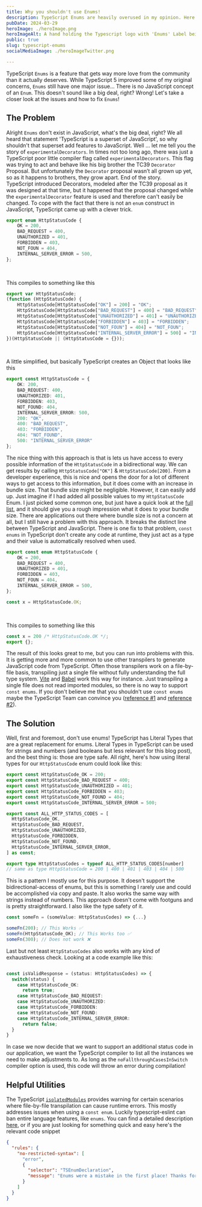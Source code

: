 ```yaml
---
title: Why you shouldn't use Enums!
description: TypeScript Enums are heavily overused in my opinion. Here are plenty of reasons why!
pubDate: 2024-03-29
heroImage: ./heroImage.png
heroImageAlt: A hand holding the Typescript logo with 'Enums' Label being thrown in a trash can
public: true
slug: typescript-enums
socialMediaImage: ./heroImageTwitter.png

---
```


TypeScript `Enums` is a feature that gets way more love from the community than it actually deserves. While TypeScript 5 improved some of my original concerns,
`Enums` still have one major issue... There is no JavaScript concept of an `Enum`. This doesn't sound like a big deal, right? Wrong! Let's take a closer look
at the issues and how to fix `Enums`!

## The Problem

Alright `Enums` don't exist in JavaScript, what's the big deal, right?
We all heard that statement 'TypeScript is a superset of JavaScript', so why shouldn't
that superset add features to JavaScript.
Well ... let me tell you the story of `experimentalDecorators`.
In times not too long ago, there was just a TypeScript
poor little compiler flag called `experimentalDecorators`.
This flag was trying to act and behave like his big brother the TC39 `Decorator` Proposal.
But unfortunately the `Decorator` proposal wasn’t all grown up yet, so as it happens to brothers, they grow apart.
End of the story.  
TypeScript introduced Decorators, modeled after the TC39 proposal as it was designed at that time, but it happened that the proposal changed while the `experimentalDecorator` feature is used and therefore can't easily
be changed.
To cope with the fact that there is not an `enum` construct in JavaScript, TypeScript came up with a clever trick.

```ts
export enum HttpStatusCode {
    OK = 200,
    BAD_REQUEST = 400,
    UNAUTHORIZED = 401,
    FORBIDDEN = 403,
    NOT_FOUN = 404,
    INTERNAL_SERVER_ERROR = 500,
};
```
<br>

This compiles to something like this

```js
export var HttpStatusCode;
(function (HttpStatusCode) {
    HttpStatusCode[HttpStatusCode["OK"] = 200] = "OK";
    HttpStatusCode[HttpStatusCode["BAD_REQUEST"] = 400] = "BAD_REQUEST";
    HttpStatusCode[HttpStatusCode["UNAUTHORIZED"] = 401] = "UNAUTHORIZED";
    HttpStatusCode[HttpStatusCode["FORBIDDEN"] = 403] = "FORBIDDEN";
    HttpStatusCode[HttpStatusCode["NOT_FOUN"] = 404] = "NOT_FOUN";
    HttpStatusCode[HttpStatusCode["INTERNAL_SERVER_ERROR"] = 500] = "INTERNAL_SERVER_ERROR";
})(HttpStatusCode || (HttpStatusCode = {}));
```
<br>

A little simplified, but basically TypeScript creates an Object that looks like this

```ts
export const HttpStatusCode = {
    OK: 200,
    BAD_REQUEST: 400,
    UNAUTHORIZED: 401,
    FORBIDDEN: 403,
    NOT_FOUND: 404,
    INTERNAL_SERVER_ERROR: 500,
    200: "OK",
    400: "BAD_REQUEST",
    403: "FORBIDDEN",
    404: "NOT_FOUND",
    500: "INTERNAL_SERVER_ERROR"
};
```

The nice thing with this approach is that is lets us have access to every possible information of the `HttpStatusCode` in a bidirectional way.
We can get results by
calling `HttpStatusCode["OK"]` & `HttpStatusCode[200]`.
From a developer experience, this is nice and opens the door for a lot of different ways to get access to this information,
but it does come with an increase in bundle size.
That bundle size might be negligible.
However, it can easily add up.
Just imagine if I had added all possible values
to my `HttpStatusCode` Enum.
I just picked some common one, but just have a quick look at the [full list](https://en.wikipedia.org/wiki/List_of_HTTP_status_codes), and it should give you a rough impression what it does
to your bundle size.
There are applications out there where bundle size is not a concern at all, but I still have a problem with this approach.
It breaks the distinct line between TypeScript and JavaScript.
There is one fix to that problem, `const enums` in TypeScript don't create any code at runtime, they just act as a type and their value is automatically resolved when used.

```ts
export const enum HttpStatusCode {
    OK = 200,
    BAD_REQUEST = 400,
    UNAUTHORIZED = 401,
    FORBIDDEN = 403,
    NOT_FOUN = 404,
    INTERNAL_SERVER_ERROR = 500,
};

const x = HttpStatusCode.OK;
```

<br>

This compiles to something like this

```js
const x = 200 /* HttpStatusCode.OK */;
export {};
```

The result of this looks great to me, but you can run into problems with this.
It is getting more and more common to use other transpilers to generate JavaScript code from TypeScript.
Often those transpilers work on a file-by-file basis,
transpiling just a single file without fully understanding the full type system.
[Vite](https://vitejs.dev/) and [Babel](https://babeljs.io/) work this way for instance.
Just transpiling a single file does not read imported modules, so there is no way to support `const enums`.
If you don't believe me that you shouldn't use `const enums` maybe the TypeScript Team can convince you ([reference #1](https://github.com/Microsoft/TypeScript/issues/26534#issuecomment-414172716) and [reference #2](https://github.com/facebook/create-react-app/pull/4837#issuecomment-430107471)).

## The Solution

Well, first and foremost, don't use enums!
TypeScript has Literal Types that are a great replacement for enums.
Literal Types in TypeScript can be used for strings and numbers (and booleans but less relevant for this blog post), and the best thing is: those are type safe.
All right, here's how using literal types for our `HttpStatusCode` enum could look like this:

```ts twoslash
export const HttpStatusCode_OK = 200;
export const HttpStatusCode_BAD_REQUEST = 400;
export const HttpStatusCode_UNAUTHORIZED = 401;
export const HttpStatusCode_FORBIDDEN = 403;
export const HttpStatusCode_NOT_FOUND = 404;
export const HttpStatusCode_INTERNAL_SERVER_ERROR = 500;

export const ALL_HTTP_STATUS_CODES = [
  HttpStatusCode_OK,
  HttpStatusCode_BAD_REQUEST,
  HttpStatusCode_UNAUTHORIZED,
  HttpStatusCode_FORBIDDEN,
  HttpStatusCode_NOT_FOUND,
  HttpStatusCode_INTERNAL_SERVER_ERROR,
] as const;

export type HttpStatusCodes = typeof ALL_HTTP_STATUS_CODES[number]
// same as type HttpStatusCode = 200 | 400 | 401 | 403 | 404 | 500
```

This is a pattern I mostly use for this purpose.
It doesn't support the bidirectional-access of enums, but this is something I rarely use and could be accomplished via copy and paste.
It also works the same way with strings instead of numbers.
This approach doesn't come with footguns and is pretty straightforward.
I also like the type safety of it.

```ts
const someFn = (someValue: HttpStatusCodes) => {...}

someFn(200); // This Works ✅
someFn(HttpStatusCode_OK); // This Works too ✅
someFn(300); // Does not work ❌
```

Last but not least `HttpStatusCodes` also works with any kind of exhaustiveness check. Looking at a code example like this:

```ts

const isValidResponse = (status: HttpStatusCodes) => {
  switch(status) {
    case HttpStatusCode_OK:
      return true;
    case HttpStatusCode_BAD_REQUEST:
    case HttpStatusCode_UNAUTHORIZED:
    case HttpStatusCode_FORBIDDEN:
    case HttpStatusCode_NOT_FOUND:
    case HttpStatusCode_INTERNAL_SERVER_ERROR:
      return false;
  }
}
```

In case we now decide that we want to support an additional status code in our application, we want the TypeScript compiler to list all the instances we need to make adjustments to.
As long as the `noFallthroughCasesInSwitch` compiler option is used, this code will throw an error during compilation!

## Helpful Utilities

The TypeScript [`isolatedModules`](https://www.typescriptlang.org/tsconfig#isolatedModules) provides warning for certain scenarios where file-by-file transpilation can cause runtime errors.
This mostly addresses issues when using a `const enum`.
Luckily typescript-eslint can ban entire language features, like `enums`.
You can find a detailed description [here](https://typescript-eslint.io/troubleshooting/#how-can-i-ban-specific-language-feature), or if you are just looking for something quick and easy here's the relevant code snippet

```json
{
  "rules": {
    "no-restricted-syntax": [
      "error",
      {
        "selector": "TSEnumDeclaration",
        "message": "Enums were a mistake in the first place! Thanks for coming to my TED talk."
      }
    ]
  }
}
```

